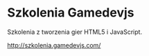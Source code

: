 Szkolenia Gamedevjs
===================

Szkolenia z tworzenia gier HTML5 i JavaScript.

http://szkolenia.gamedevjs.com/